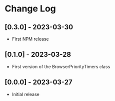 # Change Log

## [0.3.0] - 2023-03-30

- First NPM release

## [0.1.0] - 2023-03-28

- First version of the BrowserPriorityTimers class

## [0.0.0] - 2023-03-27

- Initial release
